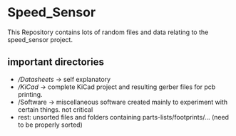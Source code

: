 # Speed_Sensor

This Repository contains lots of random files and data relating to the speed_sensor project.

## important directories

- */Datasheets* -> self explanatory
- */KiCad* -> complete KiCad project and resulting gerber files for pcb printing.
- /Software -> miscellaneous software created mainly to experiment with certain things. not critical
- rest: unsorted files and folders containing parts-lists/footprints/... (need to be properly sorted)

